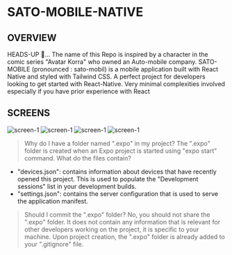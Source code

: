 # SATO-MOBILE-NATIVE
## OVERVIEW
HEADS-UP 👋... The name of this Repo is inspired by a character in the comic series "Avatar Korra" who owned an Auto-mobile company.
SATO-MOBILE (pronounced : sato-mobil) is a mobile application built with React Native and styled with Tailwind CSS. A perfect project for developers looking to get started with React-Native. Very minimal complexities involved especially if you have prior experience with React

## SCREENS

![screen-1](https://github.com/ksowah/SATO-MOBILE-NATIVE/blob/main/assets/screen-1.jpg)
![screen-1]([https://github.com/ksowah/QUIZ-APP/blob/main/images/img1.jpg?raw=true](https://github.com/ksowah/SATO-MOBILE-NATIVE/blob/main/assets/screen-1.jpg?raw=true))
![screen-1]([https://github.com/ksowah/QUIZ-APP/blob/main/images/img1.jpg?raw=true](https://github.com/ksowah/SATO-MOBILE-NATIVE/blob/main/assets/screen-1.jpg?raw=true))
![screen-1]([https://github.com/ksowah/QUIZ-APP/blob/main/images/img1.jpg?raw=true](https://github.com/ksowah/SATO-MOBILE-NATIVE/blob/main/assets/screen-1.jpg?raw=true))


> Why do I have a folder named ".expo" in my project?
The ".expo" folder is created when an Expo project is started using "expo start" command.
> What do the files contain?
- "devices.json": contains information about devices that have recently opened this project. This is used to populate the "Development sessions" list in your development builds.
- "settings.json": contains the server configuration that is used to serve the application manifest.
> Should I commit the ".expo" folder?
No, you should not share the ".expo" folder. It does not contain any information that is relevant for other developers working on the project, it is specific to your machine.
Upon project creation, the ".expo" folder is already added to your ".gitignore" file.
